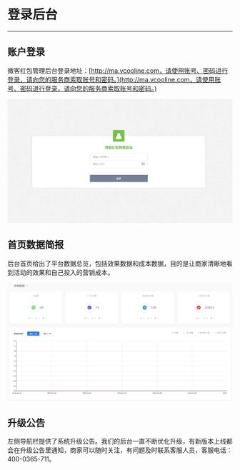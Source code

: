 # 登录后台

---

## 账户登录

微客红包管理后台登录地址：[http://ma.vcooline.com，请使用账号、密码进行登录，请向您的服务商索取账号和密码。](http://ma.vcooline.com，请使用账号、密码进行登录，请向您的服务商索取账号和密码。)

![](/assets/import.png0001111)

## 首页数据简报

后台首页给出了平台数据总览，包括效果数据和成本数据，目的是让商家清晰地看到活动的效果和自己投入的营销成本。

![](/assets/import.png789)

## 升级公告

左侧导航栏提供了系统升级公告。我们的后台一直不断优化升级，有新版本上线都会在升级公告里通知，商家可以随时关注，有问题及时联系客服人员，客服电话：400-0365-711。

